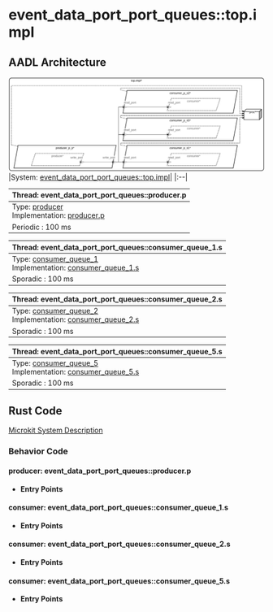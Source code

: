 # event_data_port_port_queues::top.impl

## AADL Architecture
![arch.svg](../../aadl/diagrams/arch.svg)
|System: [event_data_port_port_queues::top.impl]()|
|:--|

|Thread: event_data_port_port_queues::producer.p |
|:--|
|Type: [producer](../../aadl/event_data_port_queues.aadl#L27-L35)<br>Implementation: [producer.p](../../aadl/event_data_port_queues.aadl#L36-L38)|
|Periodic : 100 ms|

|Thread: event_data_port_port_queues::consumer_queue_1.s |
|:--|
|Type: [consumer_queue_1](../../aadl/event_data_port_queues.aadl#L63-L70)<br>Implementation: [consumer_queue_1.s](../../aadl/event_data_port_queues.aadl#L71-L73)|
|Sporadic : 100 ms|

|Thread: event_data_port_port_queues::consumer_queue_2.s |
|:--|
|Type: [consumer_queue_2](../../aadl/event_data_port_queues.aadl#L85-L94)<br>Implementation: [consumer_queue_2.s](../../aadl/event_data_port_queues.aadl#L95-L97)|
|Sporadic : 100 ms|

|Thread: event_data_port_port_queues::consumer_queue_5.s |
|:--|
|Type: [consumer_queue_5](../../aadl/event_data_port_queues.aadl#L109-L118)<br>Implementation: [consumer_queue_5.s](../../aadl/event_data_port_queues.aadl#L119-L121)|
|Sporadic : 100 ms|


## Rust Code

[Microkit System Description](microkit.system)

### Behavior Code
#### producer: event_data_port_port_queues::producer.p

 - **Entry Points**



#### consumer: event_data_port_port_queues::consumer_queue_1.s

 - **Entry Points**



#### consumer: event_data_port_port_queues::consumer_queue_2.s

 - **Entry Points**



#### consumer: event_data_port_port_queues::consumer_queue_5.s

 - **Entry Points**


